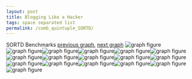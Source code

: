```yaml
---
layout: post
title: Blogging Like a Hacker
tags: space separated list
permalink: /comb_quintuple_SORTD/
---
```


SORTD Benchmarks
[previous graph](./comb_quintuple_SMATRIX/), [next graph](./comb_quintuple_ZB/)
<img src="./images/quintuple/SORTD/SORTD-AVL_box.png" alt="graph figure"><img src="./images/quintuple/SORTD/SORTD-A_box.png" alt="graph figure"><img src="./images/quintuple/SORTD/SORTD-CYPHERD_box.png" alt="graph figure"><img src="./images/quintuple/SORTD/SORTD-EGG_box.png" alt="graph figure"><img src="./images/quintuple/SORTD/SORTD-FACE_box.png" alt="graph figure"><img src="./images/quintuple/SORTD/SORTD-FLOYD_box.png" alt="graph figure"><img src="./images/quintuple/SORTD/SORTD-F_box.png" alt="graph figure"><img src="./images/quintuple/SORTD/SORTD-H_box.png" alt="graph figure"><img src="./images/quintuple/SORTD/SORTD-JSOND_box.png" alt="graph figure"><img src="./images/quintuple/SORTD/SORTD-K_box.png" alt="graph figure"><img src="./images/quintuple/SORTD/SORTD-O_box.png" alt="graph figure"><img src="./images/quintuple/SORTD/SORTD-PDFD_box.png" alt="graph figure"><img src="./images/quintuple/SORTD/SORTD-RB_box.png" alt="graph figure"><img src="./images/quintuple/SORTD/SORTD-ROD_box.png" alt="graph figure"><img src="./images/quintuple/SORTD/SORTD-SMATRIX_box.png" alt="graph figure"><img src="./images/quintuple/SORTD/SORTD-SORTD_box.png" alt="graph figure"><img src="./images/quintuple/SORTD/SORTD-ZB_box.png" alt="graph figure">